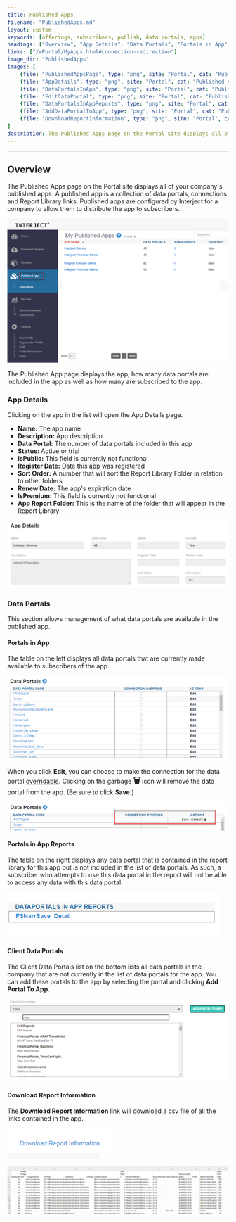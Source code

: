 ```yaml
---
title: Published Apps
filename: "PublishedApps.md"
layout: custom
keywords: [offerings, subscribers, publish, data portals, apps]
headings: ["Overview", "App Details", "Data Portals", "Portals in App", "Portals in App Reports", "Client Data Portals", "Download Report Information"]
links: ["/wPortal/MyApps.html#connection-redirection"]
image_dir: "PublishedApps"
images: [
	{file: "PublishedAppsPage", type: "png", site: "Portal", cat: "Published Apps", sub: "", report: "", ribbon: "", config: ""},
	{file: "AppDetails", type: "png", site: "Portal", cat: "Published Apps", sub: "App Details", report: "", ribbon: "", config: ""},
	{file: "DataPortalsInApp", type: "png", site: "Portal", cat: "Published Apps", sub: "App Details", report: "", ribbon: "", config: ""},
	{file: "EditDataPortal", type: "png", site: "Portal", cat: "Published Apps", sub: "App Details", report: "", ribbon: "", config: ""},
	{file: "DataPortalsInAppReports", type: "png", site: "Portal", cat: "Published Apps", sub: "App Details", report: "", ribbon: "", config: ""},
	{file: "AddDataPortalToApp", type: "png", site: "Portal", cat: "Published Apps", sub: "App Details", report: "", ribbon: "", config: ""},
	{file: "DownloadReportInformation", type: "png", site: "Portal", cat: "Published Apps", sub: "App Details", report: "", ribbon: "", config: ""}
]
description: The Published Apps page on the Portal site displays all of your company's published apps. A published app is a collection of data portals, connections and Report Library links. Published apps are configured by Interject for a company to allow them to distribute the app to subscribers.
---
```

* * *

## Overview

The Published Apps page on the Portal site displays all of your company's published apps. A published app is a collection of data portals, connections and Report Library links. Published apps are configured by Interject for a company to allow them to distribute the app to subscribers.

![](/images/PublishedApps/PublishedAppsPage.png)
<br>

The Published App page displays the app, how many data portals are included in the app as well as how many are subscribed to the app. 

### App Details

Clicking on the app in the list will open the App Details page.

- **Name:** The app name
- **Description:** App description
- **Data Portal:** The number of data portals included in this app
- **Status:** Active or trial
- **IsPublic:** This field is currently not functional
- **Register Date:** Date this app was registered
- **Sort Order:** A number that will sort the Report Library Folder in relation to other folders
- **Renew Date:** The app's expiration date
- **IsPremium:** This field is currently not functional
- **App Report Folder:** This is the name of the folder that will appear in the Report Library

![](/images/PublishedApps/AppDetails.png)
<br>

### Data Portals

This section allows management of what data portals are available in the published app. 

#### Portals in App

The table on the left displays all data portals that are currently made available to subscribers of the app. 

![](/images/PublishedApps/DataPortalsInApp.png)
<br>

When you click **Edit**, you can choose to make the connection for the data portal [overridable](/wPortal/MyApps.html#connection-redirection). Clicking on the garbage **<font size="+1">&#x1F5D1;</font>** icon will remove the data portal from the app. (Be sure to click **Save**.)

![](/images/PublishedApps/EditDataPortal.png)
<br>

#### Portals in App Reports

The table on the right displays any data portal that is contained in the report library for this app but is not included in the list of data portals. As such, a subscriber who attempts to use this data portal in the report will not be able to access any data with this data portal.

![](/images/PublishedApps/DataPortalsInAppReports.png)
<br>

#### Client Data Portals

The Client Data Portals list on the bottom lists all data portals in the company that are not currently in the list of data portals for the app. You can add these portals to the app by selecting the portal and clicking **Add Portal To App**.

![](/images/PublishedApps/AddDataPortalToApp.png)
<br>

#### Download Report Information

The **Download Report Information** link will download a csv file of all the links contained in the app.

![](/images/PublishedApps/DownloadReportInformation.png)
<br>

![](/images/PublishedApps/DownloadReportInformationCSV.png)
<br>

